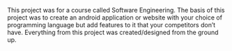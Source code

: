 This project was for a course called Software Engineering. The basis of this project was to create an android application or website with your choice of programming language but add features to it that your competitors don’t have. Everything from this project was created/designed from the ground up. 
